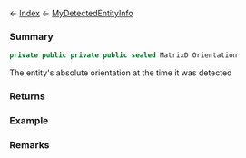 ← [Index](Api-Index) ← [MyDetectedEntityInfo](Sandbox.ModAPI.Ingame.MyDetectedEntityInfo)

### Summary

```csharp
private public private public sealed MatrixD Orientation
```

The entity's absolute orientation at the time it was detected

### Returns

### Example

### Remarks

